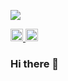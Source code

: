 <p align="left">
    <a href="">
        <img align="center" src="https://github-readme-stats.vercel.app/api/top-langs/?username=tommy-sho&layout=compact" />
    </a>
</p>

<p align="left">
  <a href="http://twitter.com/yutkat">
    <img height="20" src="https://img.shields.io/twitter/follow/tomiokasyogo?label=Twitter&logo=twitter&style=flat" />
  </a>
  <a href="https://github.com/tommy-sho">
    <img height="20" src="https://img.shields.io/github/followers/tommy-sho?label=follow&logo=github&style=flat" />
  </a>
</p>

### Hi there 👋
